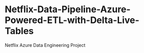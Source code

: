 # Netflix-Data-Pipeline-Azure-Powered-ETL-with-Delta-Live-Tables
Netflix Azure Data Engineering Project
